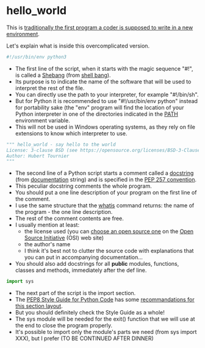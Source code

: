 # hello_world
This is [traditionally the first program a coder is supposed to write in a new environment](http://www.catb.org/~esr/jargon/html/H/hello-world.html).

Let's explain what is inside this overcomplicated version.

```Python
#!/usr/bin/env python3
```

* The first line of the script, when it starts with the magic sequence "#!", is called a [Shebang](https://en.wikipedia.org/wiki/Shebang_(Unix))
(from [shell bang](http://www.catb.org/~esr/jargon/html/S/shebang.html)).
* Its purpose is to indicate the name of the software that will be used to interpret the rest of the file.
* You can directly use the path to your interpreter, for example "#!/bin/sh".
* But for Python it is recommended to use "#!/usr/bin/env python" instead for portability sake
(the "env" program will find the location of your Python interpreter in one of the directories indicated in the
[PATH](http://www.catb.org/~esr/jargon/html/P/path.html) environment variable.
* This will not be used in Windows operating systems, as they rely on file extensions to know which interpreter to use.

```Python
""" hello_world - say hello to the world
License: 3-clause BSD (see https://opensource.org/licenses/BSD-3-Clause)
Author: Hubert Tournier
"""
```

* The second line of a Python script starts a comment called a [docstring](https://www.python.org/dev/peps/pep-0257/) (from [documentation](http://www.catb.org/~esr/jargon/html/D/documentation.html) string)
  and is specified in the [PEP 257 convention](https://www.python.org/dev/peps/pep-0257/).
* This peculiar docstring comments the whole program.
* You should put a one line description of your program on the first line of the comment.
* I use the same structure that the [whatis](https://www.freebsd.org/cgi/man.cgi?query=whatis) command returns: the name of the program - the one line description.
* The rest of the comment contents are free.
* I usually mention at least:
  * the license used (you can [choose an open source one](https://opensource.org/licenses/) on the [Open Source Initiative](https://opensource.org/) (OSI) web site)
  * the author's name
  * I think it's best not to clutter the source code with explanations that you can put in accompanying documentation...
* You should also add docstrings for all **public** modules, functions, classes and methods, immediately after the def line.

```Python
import sys
```

* The next part of the script is the import section.
* The [PEP8 Style Guide for Python Code](https://www.python.org/dev/peps/pep-0008/) has some [recommandations for this section layout](https://www.python.org/dev/peps/pep-0008/#imports).
* But you should definitely check the Style Guide as a whole!
* The sys module will be needed for the exit() function that we will use at the end to close the program properly.
* It's possible to import only the module's parts we need (from sys import XXX), but I prefer (TO BE CONTINUED AFTER DINNER)
